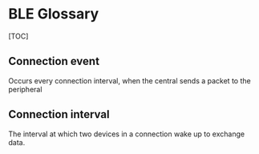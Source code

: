 # BLE Glossary

[TOC]

## Connection event
Occurs every connection interval, when the central sends a packet to the peripheral
## Connection interval
The interval at which two devices in a connection wake up to exchange data.
